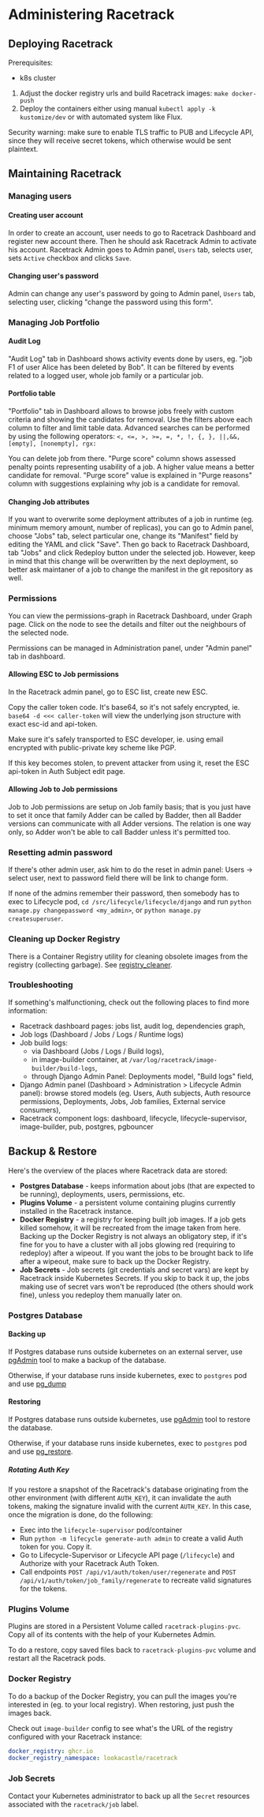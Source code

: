 # Administering Racetrack

## Deploying Racetrack

Prerequisites:

- k8s cluster

1. Adjust the docker registry urls and build Racetrack images: `make docker-push`
2. Deploy the containers either using manual `kubectl apply -k kustomize/dev`
or with automated system like Flux.

Security warning: make sure to enable TLS traffic to PUB and Lifecycle API, since
they will receive secret tokens, which otherwise would be sent plaintext.

## Maintaining Racetrack

### Managing users

#### Creating user account
In order to create an account, 
user needs to go to Racetrack Dashboard and register new account there.
Then he should ask Racetrack Admin to activate his account.
Racetrack Admin goes to Admin panel, `Users` tab, selects user, 
sets `Active` checkbox and clicks `Save`.

#### Changing user's password
Admin can change any user's password by going to Admin panel, `Users` tab, 
selecting user, clicking "change the password using this form".


### Managing Job Portfolio

#### Audit Log
"Audit Log" tab in Dashboard shows activity events done by users,
eg. "job F1 of user Alice has been deleted by Bob".
It can be filtered by events related to a logged user,
whole job family or a particular job.

#### Portfolio table
"Portfolio" tab in Dashboard allows to browse jobs freely
with custom criteria and showing the candidates for removal.
Use the filters above each column to filter and limit table data. 
Advanced searches can be performed by using the following operators:
`<, <=, >, >=, =, *, !, {, }, ||,&&, [empty], [nonempty], rgx:`

You can delete job from there.
"Purge score" column shows assessed penalty points representing usability of a job.
A higher value means a better candidate for removal.
"Purge score" value is explained in "Purge reasons" column
with suggestions explaining why job is a candidate for removal.

#### Changing Job attributes
If you want to overwrite some deployment attributes of a job in runtime 
(eg. minimum memory amount, number of replicas),
you can go to Admin panel, choose "Jobs" tab, select particular one,
change its "Manifest" field by editing the YAML and click "Save".
Then go back to Racetrack Dashboard, tab "Jobs" and click Redeploy button under the selected job.
However, keep in mind that this change will be overwritten by the next deployment,
so better ask maintaner of a job to change the manifest in the git repository as well.

### Permissions

You can view the permissions-graph in Racetrack Dashboard, under Graph page.
Click on the node to see the details and filter out the neighbours of the selected node.

Permissions can be managed in Administration panel, under "Admin panel" tab in dashboard.

#### Allowing ESC to Job permissions

In the Racetrack admin panel, go to ESC list, create new ESC.

Copy the caller token code. It's base64, so it's not safely encrypted, ie.
`base64 -d <<< caller-token` will view the underlying json structure
with exact esc-id and api-token.

Make sure it's safely transported to ESC developer, ie. using email encrypted with
public-private key scheme like PGP.

If this key becomes stolen, to prevent attacker from using it, reset the ESC api-token
in Auth Subject edit page.


#### Allowing Job to Job permissions

Job to Job permissions are setup on Job family basis; that is you just
have to set it once that family Adder can be called by Badder, then all Badder
versions can communicate with all Adder versions. The relation is one way only,
so Adder won't be able to call Badder unless it's permitted too.

### Resetting admin password

If there's other admin user, ask him to do the reset in admin panel:
Users -> select user, next to password field there will be link to change form.

If none of the admins remember their password, then somebody has to exec
to Lifecycle pod, `cd /src/lifecycle/lifecycle/django` and run 
`python manage.py changepassword <my_admin>`, or `python manage.py createsuperuser`.

### Cleaning up Docker Registry

There is a Container Registry utility for cleaning obsolete images from the registry
(collecting garbage).
See [registry_cleaner](../utils/registry_cleaner/README.md).


### Troubleshooting
If something's malfunctioning, check out the following places to find more information:

- Racetrack dashboard pages: jobs list, audit log, dependencies graph,
- Job logs (Dashboard / Jobs / Logs / Runtime logs)
- Job build logs:
    - via Dashboard (Jobs / Logs / Build logs),
    - in image-builder container, at `/var/log/racetrack/image-builder/build-logs`,
    - through Django Admin Panel: Deployments model, "Build logs" field,
- Django Admin panel (Dashboard > Administration > Lifecycle Admin panel):
  browse stored models (eg. Users, Auth subjects, Auth resource permissions,
  Deployments, Jobs, Job families, External service consumers),
- Racetrack component logs: dashboard, lifecycle, lifecycle-supervisor, image-builder, pub, postgres, pgbouncer


## Backup & Restore

Here's the overview of the places where Racetrack data are stored:

- **Postgres Database** - keeps information about jobs
  (that are expected to be running), deployments, users, permissions, etc.
- **Plugins Volume** - a persistent volume containing plugins 
  currently installed in the Racetrack instance.
- **Docker Registry** - a registry for keeping built job images.
  If a job gets killed somehow, it will be recreated from the image taken from here.
  Backing up the Docker Registry is not always an obligatory step,
  if it's fine for you to have a cluster with all jobs glowing red (requiring to redeploy) after a wipeout.
  If you want the jobs to be brought back to life after a wipeout,
  make sure to back up the Docker Registry.
- **Job Secrets** - Job secrets (git credentials and secret vars) 
  are kept by Racetrack inside Kubernetes Secrets.
  If you skip to back it up, the jobs making use of secret vars 
  won't be reproduced (the others should work fine),
  unless you redeploy them manually later on.

### Postgres Database
#### Backing up
If Postgres database runs outside kubernetes on an external server,
use [pgAdmin](https://www.pgadmin.org/docs/pgadmin4/development/backup_and_restore.html)
tool to make a backup of the database.

Otherwise, if your database runs inside kubernetes, 
exec to `postgres` pod and use [pg_dump](https://www.postgresql.org/docs/current/app-pgdump.html)

#### Restoring
If Postgres database runs outside kubernetes,
use [pgAdmin](https://www.pgadmin.org/docs/pgadmin4/development/backup_and_restore.html)
tool to restore the database.

Otherwise, if your database runs inside kubernetes, 
exec to `postgres` pod and use [pg_restore](https://www.postgresql.org/docs/current/app-pgrestore.html). 

##### Rotating Auth Key
If you restore a snapshot of the Racetrack's database originating from the other environment (with different `AUTH_KEY`),
it can invalidate the auth tokens, making the signature invalid with the current `AUTH_KEY`.
In this case, once the migration is done, do the following:

- Exec into the `lifecycle-supervisor` pod/container
- Run `python -m lifecycle generate-auth admin` to create a valid Auth token for you. Copy it.
- Go to Lifecycle-Supervisor or Lifecycle API page (`/lifecycle`) and Authorize with your Racetrack Auth Token.
- Call endpoints `POST /api/v1/auth/token/user/regenerate` and `POST /api/v1/auth/token/job_family/regenerate`
  to recreate valid signatures for the tokens.

### Plugins Volume
Plugins are stored in a Persistent Volume called `racetrack-plugins-pvc`.
Copy all of its contents with the help of your Kubernetes Admin.

To do a restore, copy saved files back to `racetrack-plugins-pvc` 
volume and restart all the Racetrack pods.

### Docker Registry
To do a backup of the Docker Registry, you can pull the images you're interested in (eg. to your local registry).
When restoring, just push the images back.

Check out `image-builder` config to see what's the URL of the registry configured with your Racetrack instance:
```yaml
docker_registry: ghcr.io
docker_registry_namespace: lookacastle/racetrack
```

### Job Secrets
Contact your Kubernetes administrator to back up all the `Secret` resources
associated with the `racetrack/job` label.

